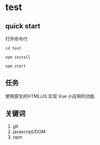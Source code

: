 # test

## quick start

打开命令行

```
cd test

npm install

npm start
```

## 任务

使用原生的HTML/JS 实现 Vue 小应用的功能

## 关键词

1. git
2. javascript/DOM
3. npm

